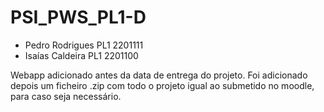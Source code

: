 # PSI_PWS_PL1-D

- Pedro Rodrigues PL1 2201111
- Isaías Caldeira PL1 2201100

Webapp adicionado antes da data de entrega do projeto.
Foi adicionado depois um ficheiro .zip com todo o projeto igual ao submetido no moodle, para caso seja necessário.
